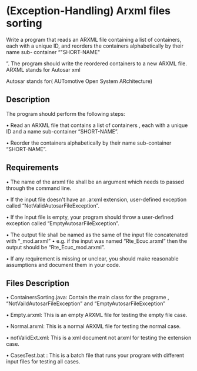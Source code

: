 # (Exception-Handling) Arxml files sorting
Write a program that reads an ARXML file containing a list of containers, each with a unique ID, and 
reorders the containers alphabetically by their name sub- container “"SHORT-NAME"

”. The program should write the reordered containers to a new ARXML file.
ARXML stands for Autosar xml

Autosar stands for( AUTomotive Open System ARchitecture)

## Description

The program should perform the following steps:

• Read an ARXML file that contains a list of containers , each with a unique ID and a name sub-container “SHORT-NAME”.

• Reorder the containers alphabetically by their name sub-container “SHORT-NAME”.

## Requirements

• The name of the arxml file shall be an argument which needs to passed through the command line.

• If the input file doesn't have an .arxml extension, user-defined exception called “NotValidAutosarFileException”.

• If the input file is empty, your program should throw a user-defined exception called “EmptyAutosarFileException”.

• The output file shall be named as the same of the input file concatenated with “_mod.arxml” • e.g. if the input was named “Rte_Ecuc.arxml” then the output should be “Rte_Ecuc_mod.arxml”.

• If any requirement is missing or unclear, you should make reasonable assumptions and document them in your code.

## Files Description

• ContainersSorting.java: Contain the main class for the programe , “NotVaildAutosarFileException” and “EmptyAutosarFileException”


• Empty.arxml: This is an empty ARXML file for testing the empty file case.

• Normal.arxml: This is a normal ARXML file for testing the normal case.

• notValidExt.xml: This is a xml document not arxml for testing the extension case.

• CasesTest.bat : This is a batch file that runs your program with different input files for testing all cases.
